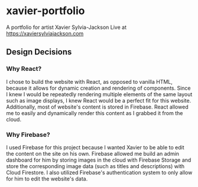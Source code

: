 # xavier-portfolio
A portfolio for artist Xavier Sylvia-Jackson
Live at https://xaviersylviajackson.com

## Design Decisions
### Why React?
I chose to build the website with React, as opposed to vanilla HTML, because it allows for
dynamic creation and rendering of components. Since I knew I would be repeatedly rendering multiple
elements of the same layout such as image displays, I knew React would be a perfect fit for this
website. Additionally, most of website's content is stored in Firebase. React allowed me to easily
and dynamically render this content as I grabbed it from the cloud.

### Why Firebase?
I used Firebase for this project because I wanted Xavier to be able to edit the content on the site
on his own. Firebase allowed me build an admin dashboard for him by storing images in the cloud
with Firebase Storage and store the corresponding image data (such as titles and descriptions) with
Cloud Firestore. I also utilized Firebase's authentication system to only allow for him to edit
the website's data.

